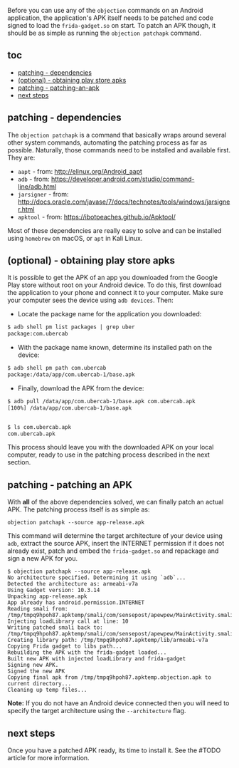 Before you can use any of the `objection` commands on an Android application, the application's APK itself needs to be patched and code signed to load the `frida-gadget.so` on start. To patch an APK though, it should be as simple as running the `objection patchapk` command.

## toc
* [patching - dependencies](#patching---dependencies)
* [(optional) - obtaining play store apks](#optional---obtaining-play-store-apks)
* [patching - patching-an-apk](#patching---patching-an-apk)
* [next steps](#next-steps)

## patching - dependencies
The `objection patchapk` is a command that basically wraps around several other system commands, automating the patching process as far as possible. Naturally, those commands need to be installed and available first. They are:

* `aapt` - from: http://elinux.org/Android_aapt
* `adb` - from: https://developer.android.com/studio/command-line/adb.html
* `jarsigner` - from: http://docs.oracle.com/javase/7/docs/technotes/tools/windows/jarsigner.html
* `apktool` - from: https://ibotpeaches.github.io/Apktool/

Most of these dependencies are really easy to solve and can be installed using `homebrew` on macOS, or `apt` in Kali Linux. 

## (optional) - obtaining play store apks
It is possible to get the APK of an app you downloaded from the Google Play store without root on your Android device. To do this, first download the application to your phone and connect it to your computer. Make sure your computer sees the device using `adb devices`. Then:

- Locate the package name for the application you downloaded:

```txt
$ adb shell pm list packages | grep uber
package:com.ubercab
```

- With the package name known, determine its installed path on the device:

```txt
$ adb shell pm path com.ubercab         
package:/data/app/com.ubercab-1/base.apk
```

- Finally, download the APK from the device:

```txt
$ adb pull /data/app/com.ubercab-1/base.apk com.ubercab.apk
[100%] /data/app/com.ubercab-1/base.apk


$ ls com.ubercab.apk 
com.ubercab.apk
```

This process should leave you with the downloaded APK on your local computer, ready to use in the patching process described in the next section.

## patching - patching an APK
With **all** of the above dependencies solved, we can finally patch an actual APK. The patching process itself is as simple as:

```
objection patchapk --source app-release.apk
```

This command will determine the target architecture of your device using `adb`, extract the source APK, insert the INTERNET permission if it does not already exist, patch and embed the `frida-gadget.so` and repackage and sign a new APK for you.

```
$ objection patchapk --source app-release.apk               
No architecture specified. Determining it using `adb`...
Detected the architecture as: armeabi-v7a
Using Gadget version: 10.3.14
Unpacking app-release.apk
App already has android.permission.INTERNET
Reading smali from: /tmp/tmpq9hpoh87.apktemp/smali/com/sensepost/apewpew/MainActivity.smali
Injecting loadLibrary call at line: 10
Writing patched smali back to: /tmp/tmpq9hpoh87.apktemp/smali/com/sensepost/apewpew/MainActivity.smali
Creating library path: /tmp/tmpq9hpoh87.apktemp/lib/armeabi-v7a
Copying Frida gadget to libs path...
Rebuilding the APK with the frida-gadget loaded...
Built new APK with injected loadLibrary and frida-gadget
Signing new APK.
Signed the new APK
Copying final apk from /tmp/tmpq9hpoh87.apktemp.objection.apk to current directory...
Cleaning up temp files...

```

**Note:** If you do not have an Android device connected then you will need to specify the target architecture using the `--architecture` flag.

## next steps
Once you have a patched APK ready, its time to install it. See the #TODO article for more information.
